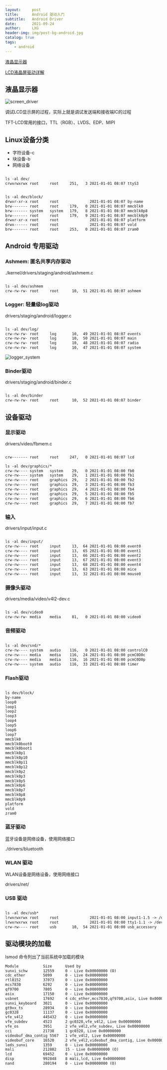 ```yaml
---
layout:     post
title:      Android 驱动入门
subtitle:   Android Driver
date:       2021-09-24
author:     LXG
header-img: img/post-bg-android.jpg
catalog: true
tags:
    - android
---
```


[液晶显示器](https://www.jianshu.com/p/13f83ae2ebba)

[LCD液晶屏驱动详解](https://www.jianshu.com/p/dcde66c1b5c5)

## 液晶显示器

![screen_driver](/images/screen_driver.webp)

调试LCD显示屏的过程，实际上就是调试发送端和接收端IC的过程

TFT-LCD常用的接口，TTL（RGB）、LVDS、EDP、MIPI

## Linux设备分类

* 字符设备-c
* 块设备-b
* 网络设备

```txt

ls -al dev/
crwxrwxrwx root     root     251,   3 2021-01-01 08:07 ttyS3


ls -al dev/block/
drwxr-xr-x root     root              2021-01-01 08:07 by-name
brw------- root     root     179,   0 2021-01-01 08:07 mmcblk0
brw------- system   system   179,   8 2021-01-01 08:07 mmcblk0p8
brw------- root     root     179,   9 2021-01-01 08:07 mmcblk0p9
drwxr-xr-x root     root              2021-01-01 08:07 platform
drwx------ root     root              2021-01-01 08:07 vold
brw------- root     root     253,   0 2021-01-01 08:07 zram0

```

## Android 专用驱动

### Ashmem: 匿名共享内存驱动

./kernel/drivers/staging/android/ashmem.c

```txt

ls -al dev/ashmem
crw-rw-rw- root     root      10,  51 2021-01-01 08:07 ashmem

```

### Logger: 轻量级log驱动

drivers/staging/android/logger.c

```txt

ls -al dev/log/
crw-rw-rw- root     log       10,  49 2021-01-01 08:07 events
crw-rw-rw- root     log       10,  50 2021-01-01 08:07 main
crw-rw-rw- root     log       10,  48 2021-01-01 08:07 radio
crw-rw-rw- root     log       10,  47 2021-01-01 08:07 system

```

![logger_system](/images/logcat/logger_system.png)

### Binder驱动

drivers/staging/android/binder.c

```txt

ls -al dev/binder
crw-rw-rw- root     root      10,  52 2021-01-01 08:07 binder

```

## 设备驱动

### 显示驱动

drivers/video/fbmem.c

```txt

crw------- root     root     247,   0 2021-01-01 08:07 lcd

ls -al dev/graphics/*
crw-rw---- system   system    29,   0 2021-01-01 08:00 fb0
crw-rw---- system   system    29,   1 2021-01-01 08:00 fb1
crw-rw---- root     graphics  29,   2 2021-01-01 08:00 fb2
crw-rw---- root     graphics  29,   3 2021-01-01 08:00 fb3
crw-rw---- root     graphics  29,   4 2021-01-01 08:00 fb4
crw-rw---- root     graphics  29,   5 2021-01-01 08:00 fb5
crw-rw---- root     graphics  29,   6 2021-01-01 08:00 fb6
crw-rw---- root     graphics  29,   7 2021-01-01 08:00 fb7


```

### 输入

drivers/input/input.c

```txt

ls -al dev/input/
crw-rw---- root     input     13,  64 2021-01-01 08:00 event0
crw-rw---- root     input     13,  65 2021-01-01 08:00 event1
crw-rw---- root     input     13,  66 2021-01-01 08:00 event2
crw-rw---- root     input     13,  67 2021-01-01 08:00 event3
crw-rw---- root     input     13,  68 2021-01-01 08:00 event4
crw-rw---- root     input     13,  63 2021-01-01 08:00 mice
crw-rw---- root     input     13,  32 2021-01-01 08:00 mouse0

```

### 摄像头驱动

drivers/media/video/v4l2-dev.c

```txt

ls -al dev/video0
crw-rw-rw- media    media     81,   0 2021-01-01 08:00 video0

```

### 音频驱动

```txt

ls -al dev/snd/*
crw-rw---- system   audio    116,   0 2021-01-01 08:00 controlC0
crw-rw---- media    media    116,  24 2021-01-01 08:00 pcmC0D0c
crw-rw---- media    media    116,  16 2021-01-01 08:00 pcmC0D0p
crw-rw---- system   audio    116,  33 2021-01-01 08:00 timer

```

### Flash驱动

```txt

ls dev/block/
by-name
loop0
loop1
loop2
loop3
loop4
loop5
loop6
loop7
mmcblk0
mmcblk0boot0
mmcblk0boot1
mmcblk0p1
mmcblk0p10
mmcblk0p11
mmcblk0p12
mmcblk0p2
mmcblk0p3
mmcblk0p5
mmcblk0p6
mmcblk0p7
mmcblk0p8
mmcblk0p9
platform
vold
zram0

```

### 蓝牙驱动

蓝牙设备是网络设备，使用网络接口

./drivers/bluetooth

### WLAN 驱动

WLAN设备是网络设备，使用网络接口

drivers/net/

### USB 驱动

```txt

ls -al dev/usb*
lrwxrwxrwx root     root              2021-01-01 08:00 input1-1.5 -> /dev/input/event2
lrwxrwxrwx root     root              2021-01-01 08:00 tty1-1.1 -> /dev/ttyUSB0
crw-rw---- root     usb       10,  54 2021-01-01 08:00 usb_accessory

```

## 驱动模块的加载

lsmod 命令列出了当前系统中加载的模块

```txt
Module           Size      Used by
sunxi_schw       12559     0 - Live 0x00000000 (O)
cdc_ether        5099      0 - Live 0x00000000
rtl8152          37073     0 - Live 0x00000000
mcs7830          6292      0 - Live 0x00000000
qf9700           7805      0 - Live 0x00000000
asix             17150     0 - Live 0x00000000
usbnet           17692     4 cdc_ether,mcs7830,qf9700,asix, Live 0x00000000
sunxi_keyboard   3021      0 - Live 0x00000000
gt9xx_ts         28934     0 - Live 0x00000000
gc0328           11137     0 - Live 0x00000000
vfe_v4l2         445432    0 - Live 0x00000000
vfe_subdev       4523      2 gc0328,vfe_v4l2, Live 0x00000000
vfe_os           3951      2 vfe_v4l2,vfe_subdev, Live 0x00000000
cci              21738     1 gc0328, Live 0x00000000
videobuf_dma_contig 5567   1 vfe_v4l2, Live 0x00000000
videobuf_core    16520     2 vfe_v4l2,videobuf_dma_contig, Live 0x00000000
leds_sunxi       1359      0 - Live 0x00000000
mali             212802    15 - Live 0x00000000 (O)
lcd              69452     0 - Live 0x00000000
disp             992848    8 mali,lcd, Live 0x00000000
nand             280194    0 - Live 0x00000000 (O)

```









